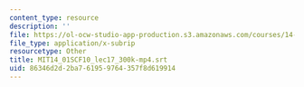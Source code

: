 ```yaml
---
content_type: resource
description: ''
file: https://ol-ocw-studio-app-production.s3.amazonaws.com/courses/14-01sc-principles-of-microeconomics-fall-2011/86346d2d2ba761959764357f8d619914_MIT14_01SCF10_lec17_300k-mp4.srt
file_type: application/x-subrip
resourcetype: Other
title: MIT14_01SCF10_lec17_300k-mp4.srt
uid: 86346d2d-2ba7-6195-9764-357f8d619914
---
```

